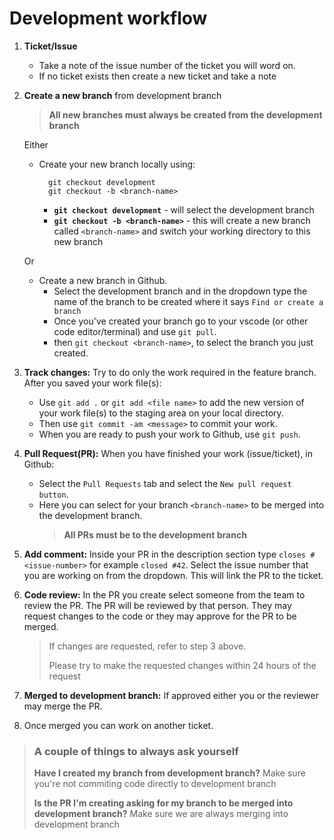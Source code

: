 # Development workflow

1. **Ticket/Issue**
   - Take a note of the issue number of the ticket you will word on.
   - If no ticket exists then create a new ticket and take a note
2. **Create a new branch** from development branch

   > **All new branches must always be created from the development branch**

   Either

   - Create your new branch locally using:
     ```shell
       git checkout development
       git checkout -b <branch-name>
     ```
     - **`git checkout development`** - will select the development branch
     - **`git checkout -b <branch-name>`** - this will create a new branch
       called `<branch-name>` and switch your working directory to this new
       branch

   Or

   - Create a new branch in Github.
     - Select the development branch and in the dropdown type the name of the
       branch to be created where it says `Find or create a branch`
     - Once you've created your branch go to your vscode (or other code
       editor/terminal) and use `git pull`.
     - then `git checkout <branch-name>`, to select the branch you just created.

3. **Track changes:** Try to do only the work required in the feature branch.
   After you saved your work file(s):
   - Use `git add .` or `git add <file name>` to add the new version of your
     work file(s) to the staging area on your local directory.
   - Then use `git commit -am <message>` to commit your work.
   - When you are ready to push your work to Github, use `git push`.
4. **Pull Request(PR):** When you have finished your work (issue/ticket), in
   Github:

   - Select the `Pull Requests` tab and select the `New pull request button`.
   - Here you can select for your branch `<branch-name>` to be merged into the
     development branch.
     > **All PRs must be to the development branch**

5. **Add comment:** Inside your PR in the description section type
   `closes #<issue-number>` for example `closed #42`. Select the issue number
   that you are working on from the dropdown. This will link the PR to the
   ticket.
6. **Code review:** In the PR you create select someone from the team to review
   the PR. The PR will be reviewed by that person. They may request changes to
   the code or they may approve for the PR to be merged.
   > If changes are requested, refer to step 3 above.
   >
   > Please try to make the requested changes within 24 hours of the request
7. **Merged to development branch:** If approved either you or the reviewer may
   merge the PR.
8. Once merged you can work on another ticket.

> ### A couple of things to always ask yourself
>
> **Have I created my branch from development branch?** Make sure you're not
> commiting code directly to development branch
>
> **Is the PR I'm creating asking for my branch to be merged into development
> branch?** Make sure we are always merging into development branch
